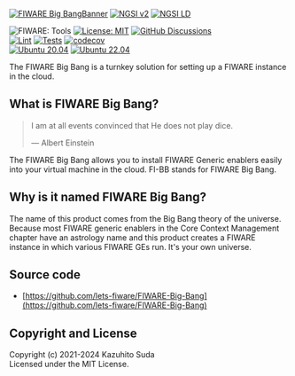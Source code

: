 [![FIWARE Big BangBanner](https://raw.githubusercontent.com/lets-fiware/FIWARE-Big-Bang/gh-pages/images/FIWARE-Big-Bang-non-free.png)](https://www.letsfiware.jp/)
[![NGSI v2](https://img.shields.io/badge/NGSI-v2-5dc0cf.svg)](https://fiware-ges.github.io/orion/api/v2/stable/)
[![NGSI LD](https://img.shields.io/badge/NGSI-LD-d6604d.svg)](https://www.etsi.org/deliver/etsi_gs/CIM/001_099/009/01.05.01_60/gs_CIM009v010501p.pdf)

![FIWARE: Tools](https://nexus.lab.fiware.org/repository/raw/public/badges/chapters/deployment-tools.svg)
[![License: MIT](https://img.shields.io/github/license/lets-fiware/FIWARE-Big-Bang.svg)](https://opensource.org/licenses/MIT)
[![GitHub Discussions](https://img.shields.io/github/discussions/lets-fiware/FIWARE-Big-Bang)](https://github.com/lets-fiware/FIWARE-Big-Bang/discussions)
<br/>
[![Lint](https://github.com/lets-fiware/FIWARE-Big-Bang/actions/workflows/lint.yml/badge.svg)](https://github.com/lets-fiware/FIWARE-Big-Bang/actions/workflows/lint.yml)
[![Tests](https://github.com/lets-fiware/FIWARE-Big-Bang/actions/workflows/ubuntu-latest.yml/badge.svg)](https://github.com/lets-fiware/FIWARE-Big-Bang/actions/workflows/ubuntu-latest.yml)
[![codecov](https://codecov.io/gh/lets-fiware/FIWARE-Big-Bang/branch/main/graph/badge.svg?token=OHFTT6TUIS)](https://codecov.io/gh/lets-fiware/FIWARE-Big-Bang)
<br/>
[![Ubuntu 20.04](https://github.com/lets-fiware/FIWARE-Big-Bang/actions/workflows/ubuntu-20.04.yml/badge.svg)](https://github.com/lets-fiware/FIWARE-Big-Bang/actions/workflows/ubuntu-20.04.yml)
[![Ubuntu 22.04](https://github.com/lets-fiware/FIWARE-Big-Bang/actions/workflows/ubuntu-22.04.yml/badge.svg)](https://github.com/lets-fiware/FIWARE-Big-Bang/actions/workflows/ubuntu-22.04.yml)
<br/>

The FIWARE Big Bang is a turnkey solution for setting up a FIWARE instance in the cloud.

## What is FIWARE Big Bang?

> I am at all events convinced that He does not play dice.
>
> — Albert Einstein

The FIWARE Big Bang allows you to install FIWARE Generic enablers easily into your virtual machine in the cloud.
FI-BB stands for FIWARE Big Bang.

## Why is it named FIWARE Big Bang?

The name of this product comes from the Big Bang theory of the universe. Because most FIWARE generic enablers in
the Core Context Management chapter have an astrology name and this product creates a FIWARE instance in which
various FIWARE GEs run. It's your own universe.

## Source code 

-   [https://github.com/lets-fiware/FIWARE-Big-Bang](https://github.com/lets-fiware/FIWARE-Big-Bang)

## Copyright and License

Copyright (c) 2021-2024 Kazuhito Suda<br>
Licensed under the MIT License.
